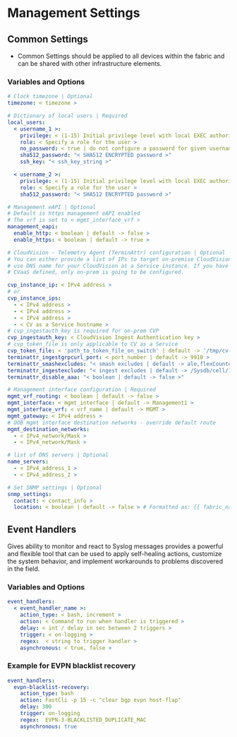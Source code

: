 # Management Settings

## Common Settings

- Common Settings should be applied to all devices within the fabric and can be shared with other infrastructure elements.

### Variables and Options

```yaml
# Clock timezone | Optional
timezone: < timezone >

# Dictionary of local users | Required
local_users:
  < username_1 >:
    privilege: < (1-15) Initial privilege level with local EXEC authorization >
    role: < Specify a role for the user >
    no_password: < true | do not configure a password for given username. sha512_password MUST not be defined for this user. >
    sha512_password: "< SHA512 ENCRYPTED password >"
    ssh_key: "< ssh_key_string >"

  < username_2 >:
    privilege: < (1-15) Initial privilege level with local EXEC authorization >
    role: < Specify a role for the user >
    sha512_password: "< SHA512 ENCRYPTED password >"

# Management eAPI | Optional
# Default is https management eAPI enabled
# The vrf is set to < mgmt_interface_vrf >
management_eapi:
  enable_http: < boolean | default -> false >
  enable_https: < boolean | default -> true >

# CloudVision - Telemetry Agent (TerminAttr) configuration | Optional
# You can either provide a list of IPs to target on-premise CloudVision cluster or
# use DNS name for your CloudVision as a Service instance. If you have both on-prem and
# CVaaS defined, only on-prem is going to be configured.

cvp_instance_ip: < IPv4 address >
# or
cvp_instance_ips:
  - < IPv4 address >
  - < IPv4 address >
  - < IPv4 address >
  - < CV as a Service hostname >
# cvp_ingestauth_key is required for on-prem CVP
cvp_ingestauth_key: < CloudVision Ingest Authentication key >
# cvp_token_file is only applicable to CV as a Service
cvp_token_file: < 'path_to_token_file_on_switch' | default -> '/tmp/cv-onboarding-token' >
terminattr_ingestgrpcurl_port: < port_number | default -> 9910 >
terminattr_smashexcludes: "< smash excludes | default -> ale,flexCounter,hardware,kni,pulse,strata >"
terminattr_ingestexclude: "< ingest excludes | default -> /Sysdb/cell/1/agent,/Sysdb/cell/2/agent >"
terminattr_disable_aaa: "< boolean | default -> false >"

# Management interface configuration | Required
mgmt_vrf_routing: < boolean | default -> false >
mgmt_interface: < mgmt_interface | default -> Management1 >
mgmt_interface_vrf: < vrf_name | default -> MGMT >
mgmt_gateway: < IPv4 address >
# OOB mgmt interface destination networks - override default route
mgmt_destination_networks:
  - < IPv4_network/Mask >
  - < IPv4_network/Mask >

# list of DNS servers | Optional
name_servers:
  - < IPv4_address_1 >
  - < IPv4_address_2 >

# Set SNMP settings | Optional
snmp_settings:
  contact: < contact_info >
  location: < boolean | default -> false > # Formatted as: {{ fabric_name }} {{ dc_name }} {{ pod_name }} {{ switch_rack }} {{ inventory_hostname }}
```

## Event Handlers

Gives ability to monitor and react to Syslog messages provides a powerful and flexible tool that can be used to apply self-healing actions, customize the system behavior, and implement workarounds to problems discovered in the field.

### Variables and Options

```yaml
event_handlers:
  < event_handler_name >:
    action_type: < bash, increment >
    action: < Command to run when handler is triggered >
    delay: < int / delay in sec between 2 triggers >
    trigger: < on-logging >
    regex:  < string to trigger handler >
    asynchronous: < true, false >
```

### Example for EVPN blacklist recovery

```yaml
event_handlers:
  evpn-blacklist-recovery:
    action_type: bash
    action: FastCli -p 15 -c "clear bgp evpn host-flap"
    delay: 300
    trigger: on-logging
    regex:  EVPN-3-BLACKLISTED_DUPLICATE_MAC
    asynchronous: true
```

